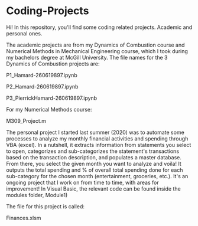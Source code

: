 # Coding-Projects

Hi! In this repository, you'll find some coding related projects. Academic and personal ones.

The academic projects are from my Dynamics of Combustion course and Numerical Methods in Mechanical Engineering course, which I took during my bachelors degree at McGill University. 
The file names for the 3 Dynamics of Combustion projects are:

P1_Hamard-260619897.ipynb

P2_Hamard-260619897.ipynb

P3_PierrickHamard-260619897.ipynb

For my Numerical Methods course:

M309_Project.m

The personal project I started last summer (2020) was to automate some processes to analyze my monthly financial activities and spending through VBA (excel). In a nutshell, it extracts information from statements you select to open, categorizes and sub-categorizes the statement's transactions based on the transaction description, and populates a master database. From there, you select the given month you want to analyze and voila! It outputs the total spending and % of overall total spending done for each sub-category for the chosen month (entertainment, groceries, etc.). It's an ongoing project that I work on from time to time, with areas for improvement! In Visual Basic, the relevant code can be found inside the modules folder, Module1) 

The file for this project is called:

Finances.xlsm
